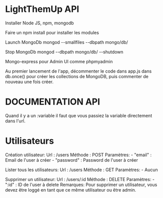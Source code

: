 # LightThemUp API

Installer Node JS, npm, mongodb

Faire un npm install pour installer les modules

Launch MongoDb
mongod --smallfiles --dbpath mongo/db/

Stop MongoDb
mongod --dbpath mongo/db/ --shutdown


Mongo-express pour Admin UI comme phpmyadmin

Au premier lancement de l'app, décommenter le code dans app.js dans db.once() pour créer les collections de MongoDB, puis commenter de nouveau une fois créer.

# DOCUMENTATION API

Quand il y a un :variable il faut que vous passiez la variable directement dans l'url.
# Utilisateurs

Création utilisateur:
  Url : /users
  Méthode : POST
  Paramètres:
              - "email" : Email de l'user à créer
              - "password" : Password de l'user à créer

Lister tous les utilisateurs:
  Url : /users
  Méthode : GET
  Paramètres: - Aucun

Supprimer un  utilisateur:
  Url : /users/:id
  Méthode : DELETE
  Paramètres:
              - ":id" : ID de l'user à delete
  Remarques: Pour supprimer un utilisateur, vous devez être loggé en tant que ce même utilisateur ou être admin.
